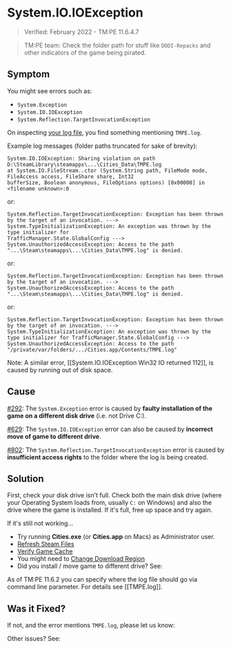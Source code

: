 # System.IO.IOException

> Verified: February 2022 - TM:PE 11.6.4.7

> TM:PE team: Check the folder path for stuff like `DODI-Repacks` and other indicators of the game being pirated.

## Symptom

You might see errors such as:

* `System.Exception`
* `System.IO.IOException`
* `System.Reflection.TargetInvocationException`

On inspecting [your log file](Share-your-Cities-Skylines-log-file.md), you find something mentioning `TMPE.log`.

Example log messages (folder paths truncated for sake of brevity):

```
System.IO.IOException: Sharing violation on path D:\SteamLibrary\steamapps\...\Cities_Data\TMPE.log
at System.IO.FileStream..ctor (System.String path, FileMode mode, FileAccess access, FileShare share, Int32
bufferSize, Boolean anonymous, FileOptions options) [0x00000] in <filename unknown>:0 
```

or:

```
System.Reflection.TargetInvocationException: Exception has been thrown by the target of an invocation. --->
System.TypeInitializationException: An exception was thrown by the type initializer for
TrafficManager.State.GlobalConfig --->
System.UnauthorizedAccessException: Access to the path "...\Steam\steamapps\...\Cities_Data\TMPE.log" is denied.
```

or:

```
System.Reflection.TargetInvocationException: Exception has been thrown by the target of an invocation. --->
System.UnauthorizedAccessException: Access to the path "...\Steam\steamapps\...\Cities_Data\TMPE.log" is denied.
```

or:

```
System.Reflection.TargetInvocationException: Exception has been thrown by the target of an invocation. ---> System.TypeInitializationException: An exception was thrown by the type initializer for TrafficManager.State.GlobalConfig ---> System.UnauthorizedAccessException: Access to the path
"/private/var/folders/.../Cities.app/Contents/TMPE.log"
```

Note: A similar error, [[System.IO.IOException Win32 IO returned 112]], is caused by running out of disk space.

## Cause

[#292](https://github.com/krzychu124/Cities-Skylines-Traffic-Manager-President-Edition/issues/292):
The `System.Exception` error is caused by **faulty installation of the game on a different disk drive** (i.e. not Drive
C:).

[#629](https://github.com/krzychu124/Cities-Skylines-Traffic-Manager-President-Edition/issues/629):
The `System.IO.IOException` error can also be caused by **incorrect move of game to different drive**.

[#802](https://github.com/CitiesSkylinesMods/TMPE/issues/802): The `System.Reflection.TargetInvocationException` error
is caused by **insufficient access rights** to the folder where the log is being created.

## Solution

First, check your disk drive isn't full. Check both the main disk drive (where your Operating System loads from,
usually `C:` on Windows) and also the drive where the game is installed. If it's full, free up space and try again.

If it's still not working...

* Try running **Cities.exe** (or **Cities.app** on Macs) as Administrator user.
* [Refresh Steam Files](https://support.steampowered.com/kb_article.php?ref=3134-TIAL-4638)
* [Verify Game Cache](https://support.steampowered.com/kb_article.php?ref=2037-QEUH-3335)
* You might need to [Change Download Region](https://support.steampowered.com/kb_article.php?ref=9498-WPDF-3220)
* Did you install / move game to different drive? See: [](Moving-the-game-to-a-different-disk-drive.md)

As of TM:PE 11.6.2 you can specify where the log file should go via command line parameter. For details
see [[TMPE.log]].

## Was it Fixed?

If not, and the error mentions `TMPE.log`, please let us know: [](Report-a-Bug.md)

Other issues? See: [](Troubleshooting.md)
